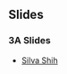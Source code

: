 ## Slides

### 3A Slides
* [Silva Shih](https://docs.google.com/presentation/d/1yvn_n98PrPQmz5uOHfiSMeuNdsXKRyv1ZX-OVV1COjY/edit#slide=id.g1014dba9682_2_174)
